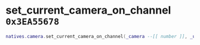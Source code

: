 # set_current_camera_on_channel `0x3EA55678`

```lua
natives.camera.set_current_camera_on_channel(_camera --[[ number ]], _unk1 --[[ number ]], _unk2 --[[ number ]], _unk3 --[[ number ]], _unk4 --[[ number ]], _unk5 --[[ number ]], _unk6 --[[ number ]], _unk7 --[[ number ]], _unk8 --[[ number ]], _unk9 --[[ number ]])
```